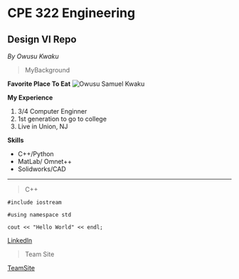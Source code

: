  # CPE 322 Engineering  
## Design VI Repo
*By Owusu Kwaku*  
>MyBackground

**Favorite Place To Eat**
![Owusu Samuel Kwaku](TonyBelony.jpg)

**My Experience**
1. 3/4 Computer Enginner 
2. 1st generation to go to college  
3. Live in Union, NJ 

**Skills**
- C++/Python
- MatLab/ Omnet++ 
- Solidworks/CAD
---  
> C++ 

`#include iostream`

  `#using namespace std`
  
`cout << "Hello World" << endl;`

[Linkedln](https://www.linkedin.com/in/samuel-kwaku-179732292/) 

>Team Site

[TeamSite](https://sites.google.com/stevens.edu/teamproject/home)
